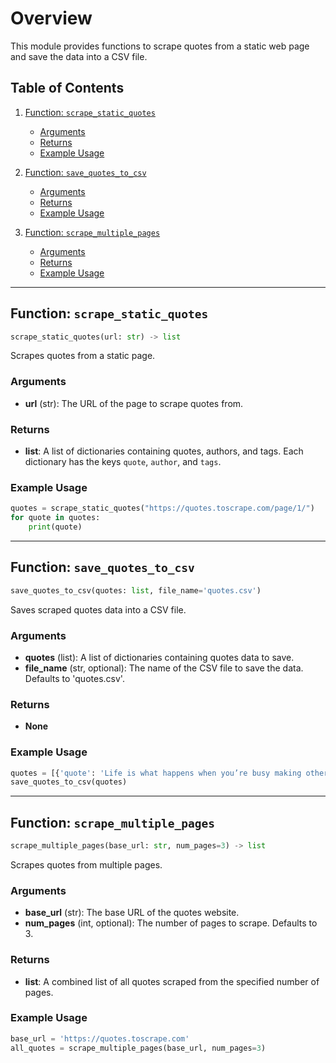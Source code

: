 # Overview

This module provides functions to scrape quotes from a static web page and save the data into a CSV file.

## Table of Contents

1. [Function: `scrape_static_quotes`](#function-scrape_static_quotes)

   - [Arguments](#arguments)
   - [Returns](#returns)
   - [Example Usage](#example-usage)

2. [Function: `save_quotes_to_csv`](#function-save_quotes_to_csv)

   - [Arguments](#arguments-1)
   - [Returns](#returns-1)
   - [Example Usage](#example-usage-1)

3. [Function: `scrape_multiple_pages`](#function-scrape_multiple_pages)
   - [Arguments](#arguments-2)
   - [Returns](#returns-2)
   - [Example Usage](#example-usage-2)

---

## Function: `scrape_static_quotes`

```python
scrape_static_quotes(url: str) -> list
```

Scrapes quotes from a static page.

### Arguments

- **url** (str): The URL of the page to scrape quotes from.

### Returns

- **list**: A list of dictionaries containing quotes, authors, and tags. Each dictionary has the keys `quote`, `author`, and `tags`.

### Example Usage

```python
quotes = scrape_static_quotes("https://quotes.toscrape.com/page/1/")
for quote in quotes:
    print(quote)
```

---

## Function: `save_quotes_to_csv`

```python
save_quotes_to_csv(quotes: list, file_name='quotes.csv')
```

Saves scraped quotes data into a CSV file.

### Arguments

- **quotes** (list): A list of dictionaries containing quotes data to save.
- **file_name** (str, optional): The name of the CSV file to save the data. Defaults to 'quotes.csv'.

### Returns

- **None**

### Example Usage

```python
quotes = [{'quote': 'Life is what happens when you’re busy making other plans.', 'author': 'John Lennon', 'tags': ['life', 'misattributed-john-lennon']}]
save_quotes_to_csv(quotes)
```

---

## Function: `scrape_multiple_pages`

```python
scrape_multiple_pages(base_url: str, num_pages=3) -> list
```

Scrapes quotes from multiple pages.

### Arguments

- **base_url** (str): The base URL of the quotes website.
- **num_pages** (int, optional): The number of pages to scrape. Defaults to 3.

### Returns

- **list**: A combined list of all quotes scraped from the specified number of pages.

### Example Usage

```python
base_url = 'https://quotes.toscrape.com'
all_quotes = scrape_multiple_pages(base_url, num_pages=3)
```
